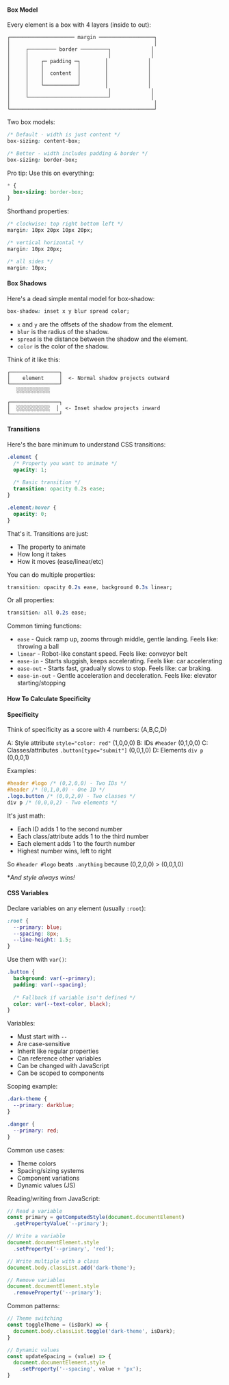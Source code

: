 #### Box Model

Every element is a box with 4 layers (inside to out):

```text
┌───────────────────── margin ──────────────────┐
│                                               │
│     ┌───────── border ─────────┐             │
│     │                          │             │
│     │    ┌─ padding ─┐        │             │
│     │    │           │        │             │
│     │    │  content  │        │             │
│     │    │           │        │             │
│     │    └───────────┘        │             │
│     │                          │             │
│     └──────────────────────────┘             │
│                                               │
└───────────────────────────────────────────────┘
```

Two box models:
```css
/* Default - width is just content */
box-sizing: content-box;

/* Better - width includes padding & border */
box-sizing: border-box;
```

Pro tip: Use this on everything:
```css
* {
  box-sizing: border-box;
}
```

Shorthand properties:
```css
/* clockwise: top right bottom left */
margin: 10px 20px 10px 20px;

/* vertical horizontal */
margin: 10px 20px;

/* all sides */
margin: 10px;
```

#### Box Shadows

Here's a dead simple mental model for box-shadow:

```css
box-shadow: inset x y blur spread color;
```

- `x` and `y` are the offsets of the shadow from the element.
- `blur` is the radius of the shadow.
- `spread` is the distance between the shadow and the element.
- `color` is the color of the shadow.

Think of it like this: 

```text
┌────────────────┐
│    element     │  <- Normal shadow projects outward
└────────────────┘
   ░░░░░░░░░░░

┌────────────────┐
│  ░░░░░░░░░░░  │  <- Inset shadow projects inward
└────────────────┘
```

#### Transitions

Here's the bare minimum to understand CSS transitions:

```css
.element {
  /* Property you want to animate */
  opacity: 1;
  
  /* Basic transition */
  transition: opacity 0.2s ease;
}

.element:hover {
  opacity: 0;
}
```

That's it. Transitions are just:

- The property to animate
- How long it takes
- How it moves (ease/linear/etc)
 
You can do multiple properties:

```css
transition: opacity 0.2s ease, background 0.3s linear;
```

Or all properties:

```css
transition: all 0.2s ease;
```

Common timing functions:

- `ease` - Quick ramp up, zooms through middle, gentle landing. Feels like: throwing a ball
- `linear` - Robot-like constant speed. Feels like: conveyor belt
- `ease-in` - Starts sluggish, keeps accelerating.  Feels like: car accelerating
- `ease-out` - Starts fast, gradually slows to stop.  Feels like: car braking.
- `ease-in-out` - Gentle acceleration and deceleration.  Feels like: elevator starting/stopping


#### How To Calculate Specificity

#### Specificity

Think of specificity as a score with 4 numbers: (A,B,C,D)

A: Style attribute      `style="color: red"`     (1,0,0,0)
B: IDs                  `#header`                (0,1,0,0)
C: Classes/attributes   `.button[type="submit"]` (0,0,1,0)
D: Elements             `div p`                  (0,0,0,1)

Examples:

```css
#header #logo /* (0,2,0,0) - Two IDs */
#header /* (0,1,0,0) - One ID */
.logo.button /* (0,0,2,0) - Two classes */
div p /* (0,0,0,2) - Two elements */
```


It's just math:
- Each ID adds 1 to the second number
- Each class/attribute adds 1 to the third number
- Each element adds 1 to the fourth number
- Highest number wins, left to right

So `#header #logo` beats `.anything` because (0,2,0,0) > (0,0,1,0)

**And style always wins!*


#### CSS Variables

Declare variables on any element (usually `:root`):

```css
:root {
  --primary: blue;
  --spacing: 8px;
  --line-height: 1.5;
}
```

Use them with `var()`:

```css
.button {
  background: var(--primary);
  padding: var(--spacing);
  
  /* Fallback if variable isn't defined */
  color: var(--text-color, black);
}
```

Variables:
- Must start with `--`
- Are case-sensitive
- Inherit like regular properties
- Can reference other variables
- Can be changed with JavaScript
- Can be scoped to components

Scoping example:
```css
.dark-theme {
  --primary: darkblue;
}

.danger {
  --primary: red;
}
```

Common use cases:
- Theme colors
- Spacing/sizing systems
- Component variations
- Dynamic values (JS)

Reading/writing from JavaScript:

```js
// Read a variable
const primary = getComputedStyle(document.documentElement)
  .getPropertyValue('--primary');

// Write a variable
document.documentElement.style
  .setProperty('--primary', 'red');

// Write multiple with a class
document.body.classList.add('dark-theme');

// Remove variables
document.documentElement.style
  .removeProperty('--primary');
```

Common patterns:
```js
// Theme switching
const toggleTheme = (isDark) => {
  document.body.classList.toggle('dark-theme', isDark);
}

// Dynamic values
const updateSpacing = (value) => {
  document.documentElement.style
    .setProperty('--spacing', value + 'px');
}
```


